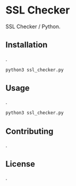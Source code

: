 # SSL Checker

SSL Checker / Python.

## Installation

.

```bash
python3 ssl_checker.py
```

## Usage
.

```python
python3 ssl_checker.py
```

## Contributing
.

## License
.

